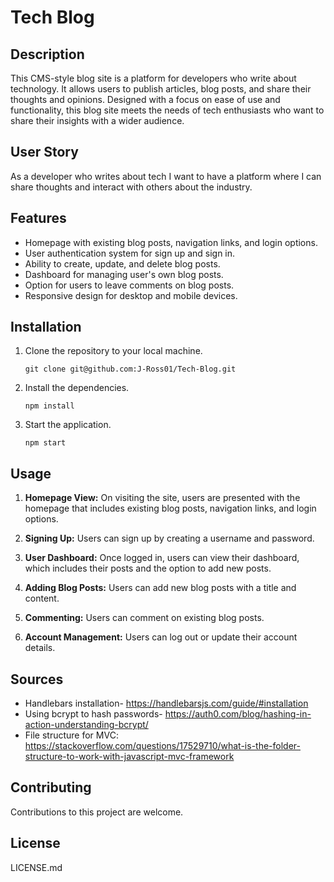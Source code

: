 # Tech Blog

## Description

This CMS-style blog site is a platform for developers who write about technology. It allows users to publish articles, blog posts, and share their thoughts and opinions. Designed with a focus on ease of use and functionality, this blog site meets the needs of tech enthusiasts who want to share their insights with a wider audience.

## User Story

As a developer who writes about tech I want to have a platform where I can share thoughts and interact with others about the industry. 

## Features

- Homepage with existing blog posts, navigation links, and login options.
- User authentication system for sign up and sign in.
- Ability to create, update, and delete blog posts.
- Dashboard for managing user's own blog posts.
- Option for users to leave comments on blog posts.
- Responsive design for desktop and mobile devices.

## Installation

1. Clone the repository to your local machine.
   ```
   git clone git@github.com:J-Ross01/Tech-Blog.git
   ```
2. Install the dependencies.
   ```
   npm install
   ```
3. Start the application.
   ```
   npm start
   ```

## Usage

1. **Homepage View:** On visiting the site, users are presented with the homepage that includes existing blog posts, navigation links, and login options.

2. **Signing Up:** Users can sign up by creating a username and password.

3. **User Dashboard:** Once logged in, users can view their dashboard, which includes their posts and the option to add new posts.

4. **Adding Blog Posts:** Users can add new blog posts with a title and content.

5. **Commenting:** Users can comment on existing blog posts.

6. **Account Management:** Users can log out or update their account details.

## Sources

- Handlebars installation- https://handlebarsjs.com/guide/#installation
- Using bcrypt to hash passwords- https://auth0.com/blog/hashing-in-action-understanding-bcrypt/
- File structure for MVC: https://stackoverflow.com/questions/17529710/what-is-the-folder-structure-to-work-with-javascript-mvc-framework

## Contributing

Contributions to this project are welcome. 

## License 

LICENSE.md

